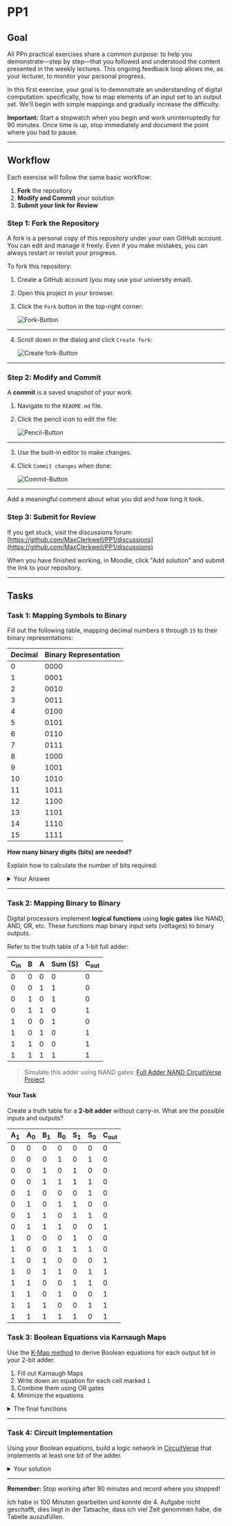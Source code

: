 # PP1

## Goal
All PPn practical exercises share a common purpose: to help you demonstrate—step by step—that you followed and understood the content presented in the weekly lectures. This ongoing feedback loop allows me, as your lecturer, to monitor your personal progress.

In this first exercise, your goal is to demonstrate an understanding of digital computation: specifically, how to map elements of an input set to an output set. We'll begin with simple mappings and gradually increase the difficulty.

**Important:** Start a stopwatch when you begin and work uninterruptedly for 90 minutes. Once time is up, stop immediately and document the point where you had to pause.

---

## Workflow
Each exercise will follow the same basic workflow:

1. **Fork** the repository
2. **Modify and Commit** your solution
3. **Submit your link for Review**

### Step 1: Fork the Repository
A fork is a personal copy of this repository under your own GitHub account. You can edit and manage it freely. Even if you make mistakes, you can always restart or revisit your progress.

To fork this repository:

1. Create a GitHub account (you may use your university email).
2. Open this project in your browser.
3. Click the `Fork` button in the top-right corner:

   ![Fork-Button](./assets/fork.png)

---

4. Scroll down in the dialog and click `Create fork`:

   ![Create fork-Button](./assets/create_fork.png)

---

### Step 2: Modify and Commit
A **commit** is a saved snapshot of your work.

1. Navigate to the `README.md` file.
2. Click the pencil icon to edit the file:

   ![Pencil-Button](./assets/pencil.png)

---

3. Use the built-in editor to make changes.
4. Click `Commit changes` when done:

   ![Commit-Button](./assets/commit_button.png)

---

Add a meaningful comment about what you did and how long it took.

### Step 3: Submit for Review
If you get stuck, visit the discussions forum:
[https://github.com/MaxClerkwell/PP1/discussions](https://github.com/MaxClerkwell/PP1/discussions)

When you have finished working, in Moodle, click "Add solution" and submit the link to your repository.

---

## Tasks

### Task 1: Mapping Symbols to Binary
Fill out the following table, mapping decimal numbers `0` through `15` to their binary representations:

| Decimal | Binary Representation |
|---------|------------------------|
| 0       | 0000                   |
| 1       | 0001                   |
| 2       | 0010                   |
| 3       | 0011                   |
| 4       | 0100                   | 
| 5       | 0101                   | 
| 6       | 0110                   | 
| 7       | 0111                   |  
| 8       | 1000                   |  
| 9       | 1001                   | 
| 10      | 1010                   |     
| 11      | 1011                   |  
| 12      | 1100                   | 
| 13      | 1101                   | 
| 14      | 1110                   |   
| 15      | 1111                   |  
**How many binary digits (bits) are needed?**

Explain how to calculate the number of bits required:
<details>
<summary>Your Answer</summary>
Die Anzahl der Benötigen Binärstellen wird mit dem formel
   n =[log_2(maximaler Wert +1)] Maximaler Wert hier ist 15
   Das heißt n =4 bits
</details>

---

### Task 2: Mapping Binary to Binary
Digital processors implement **logical functions** using **logic gates** like NAND, AND, OR, etc.
These functions map binary input sets (voltages) to binary outputs.

Refer to the truth table of a 1-bit full adder:

| C<sub>in</sub> | B | A | Sum (S) | C<sub>out</sub> |
|--------------|---|---|---------|-----------------|
| 0            | 0 | 0 | 0       | 0               |
| 0            | 0 | 1 | 1       | 0               |
| 0            | 1 | 0 | 1       | 0               |
| 0            | 1 | 1 | 0       | 1               |
| 1            | 0 | 0 | 1       | 0               |
| 1            | 0 | 1 | 0       | 1               |
| 1            | 1 | 0 | 0       | 1               |
| 1            | 1 | 1 | 1       | 1               |

> Simulate this adder using NAND gates:
[Full Adder NAND CircuitVerse Project](https://circuitverse.org/users/305021/projects/full-adder-nand-990621f6-993b-4676-a1b5-2a31aae451ce)

#### Your Task
Create a truth table for a **2-bit adder** without carry-in. What are the possible inputs and outputs?

|A<sub>1</sub> |A<sub>0</sub> | B<sub>1</sub>| B<sub>0</sub> |S<sub>1</sub>| S<sub>0</sub>|  C<sub>out</sub> |
|--------------|--------------|--------------|---------------|-------------|--------------|------------------| 
| 0            | 0            | 0            | 0             | 0           | 0            | 0                |
| 0            | 0            | 0            | 1             | 0           | 1            | 0                |
| 0            | 0            | 1            | 0             | 1           | 0            | 0                |
| 0            | 0            | 1            | 1             | 1           | 1            | 0                |
| 0            | 1            | 0            | 0             | 0           | 1            | 0                |
| 0            | 1            | 0            | 1             | 1           | 0            | 0                | 
| 0            | 1            | 1            | 0             | 1           | 1            | 0                |
| 0            | 1            | 1            | 1             | 0           | 0            | 1                | 
| 1            | 0            | 0            | 0             | 1           | 0            | 0                |
| 1            | 0            | 0            | 1             | 1           | 1            | 0                |
| 1            | 0            | 1            | 0             | 0           | 0            | 1                |
| 1            | 0            | 1            | 1             | 0           | 1            | 1                |
| 1            | 1            | 0            | 0             | 1           | 1            | 0                |
| 1            | 1            | 0            | 1             | 0           | 0            | 1                |
| 1            | 1            | 1            | 0             | 0           | 1            | 1                |
| 1            | 1            | 1            | 1             | 1           | 0            | 1                |
### Task 3: Boolean Equations via Karnaugh Maps
Use the [K-Map method](https://github.com/STEMgraph/4b957490-badf-4264-b9f2-1b5aa370f36e) to derive Boolean equations for each output bit in your 2-bit adder.

1. Fill out Karnaugh Maps
2. Write down an equation for each cell marked `1`
3. Combine them using OR gates
4. Minimize the equations

<details>
<summary>The final functions</summary>

Q<sub>0</sub> = (A0 and not B0)or (not A0 and B0)

Q<sub>1</sub> = (A1 and not B1)or (not A1 and B1)

C<sub>out</sub> =(A1 AND B1) OR (A1 AND A0 AND B0)
     OR (B1 AND A0 AND B0)

</details>

---

### Task 4: Circuit Implementation
Using your Boolean equations, build a logic network in [CircuitVerse](https://circuitverse.org) that implements at least one bit of the adder.

<details>
<summary>Your solution</summary>
A share link to your solution goes here: <a href=".................">Link!</a>
</details>

---

**Remember:** Stop working after 90 minutes and record where you stopped!


Ich habe in 100 Minuten gearbeiten und konnte die 4. Aufgabe nicht geschafft, dies liegt in der Tatsache, dass ich viel Zeit genommen habe, die Tabelle auszufüllen.

